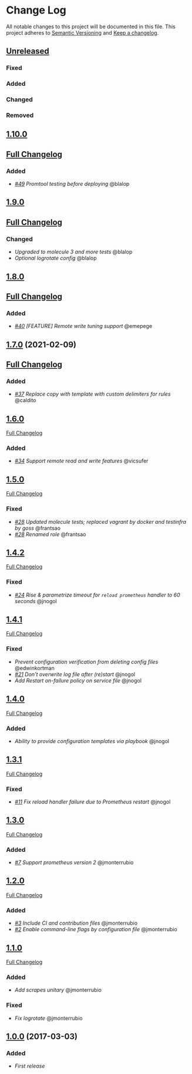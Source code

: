 # Change Log
All notable changes to this project will be documented in this file.
This project adheres to [Semantic Versioning](http://semver.org/) and [Keep a changelog](https://github.com/olivierlacan/keep-a-changelog).

## [Unreleased](https://github.com/idealista/prometheus_server_role/tree/develop)
### Fixed
### Added
### Changed
### Removed

## [1.10.0](https://github.com/idealista/prometheus_server_role/tree/1.10.0)
## [Full Changelog](https://github.com/idealista/prometheus_server_role/compare/1.9.0...1.10.0)
### Added
- *[#49](https://github.com/idealista/prometheus_server_role/issues/49) Promtool testing before deploying* @blalop

## [1.9.0](https://github.com/idealista/prometheus_server_role/tree/1.9.0)
## [Full Changelog](https://github.com/idealista/prometheus_server_role/compare/1.8.0...1.9.0)
### Changed
- *Upgraded to molecule 3 and more tests* @blalop
- *Optional logrotate config* @blalop

## [1.8.0](https://github.com/idealista/prometheus_server_role/tree/1.8.0)
## [Full Changelog](https://github.com/idealista/prometheus_server_role/compare/1.7.0...1.8.0)
### Added
- *[#40](https://github.com/idealista/prometheus_server_role/issues/40) [FEATURE] Remote write tuning support* @emepege

## [1.7.0](https://github.com/idealista/prometheus_server_role/tree/1.7.0) (2021-02-09)
## [Full Changelog](https://github.com/idealista/prometheus_server_role/compare/1.0.6...1.0.7)
### Added
- *[#37](https://github.com/idealista/prometheus_server_role/issues/37) Replace copy with template with custom delimiters for rules* @caldito

## [1.6.0](https://github.com/idealista/prometheus_server_role/tree/1.6.0)
[Full Changelog](https://github.com/idealista/prometheus_server_role/compare/1.5.0...1.6.0)
### Added
- *[#34](https://github.com/idealista/prometheus_server_role/issues/34) Support remote read and write features* @vicsufer

## [1.5.0](https://github.com/idealista/prometheus_server_role/tree/1.5.0)
[Full Changelog](https://github.com/idealista/prometheus_server_role/compare/1.4.2...1.5.0)
### Fixed
- *[#28](https://github.com/idealista/prometheus_server_role/issues/28) Updated molecule tests; replaced vagrant by docker and testinfra by goss* @frantsao
- *[#28](https://github.com/idealista/prometheus_server_role/issues/28) Renamed role* @frantsao


## [1.4.2](https://github.com/idealista/prometheus_server_role/tree/1.4.2)
[Full Changelog](https://github.com/idealista/prometheus_server_role/compare/1.4.1...1.4.2)
### Fixed
- *[#24](https://github.com/idealista/prometheus_server_role/issues/24) Rise & parametrize timeout for `reload prometheus` handler to 60 seconds* @jnogol

## [1.4.1](https://github.com/idealista/prometheus_server_role/tree/1.4.1)
[Full Changelog](https://github.com/idealista/prometheus_server_role/compare/1.4.0...1.4.1)
### Fixed
- *Prevent configuration verification from deleting config files* @edwinkortman
- *[#21](https://github.com/idealista/prometheus_server_role/issues/21) Don't overwrite log file after (re)start* @jnogol
- *Add Restart on-failure policy on service file* @jnogol

## [1.4.0](https://github.com/idealista/prometheus_server_role/tree/1.4.0)
[Full Changelog](https://github.com/idealista/prometheus_server_role/compare/1.3.1...1.4.0)
### Added
- *Ability to provide configuration templates via playbook* @jnogol

## [1.3.1](https://github.com/idealista/prometheus_server_role/tree/1.3.1)
[Full Changelog](https://github.com/idealista/prometheus_server_role/compare/1.3.0...1.3.1)
### Fixed
- *[#11](https://github.com/idealista/prometheus_server_role/issues/11) Fix reload handler failure due to Prometheus restart* @jnogol

## [1.3.0](https://github.com/idealista/prometheus_server_role/tree/1.3.0)
[Full Changelog](https://github.com/idealista/prometheus_server_role/compare/1.2.0...1.3.0)
### Added
- *[#7](https://github.com/idealista/prometheus_server_role/issues/7) Support prometheus version 2* @jmonterrubio

## [1.2.0](https://github.com/idealista/prometheus_server_role/tree/1.2.0)
[Full Changelog](https://github.com/idealista/prometheus_server_role/compare/1.1.0...1.2.0)
### Added
- *[#3](https://github.com/idealista/prometheus_server_role/issues/3) Include CI and contribution files* @jmonterrubio
- *[#2](https://github.com/idealista/prometheus_server_role/issues/2) Enable command-line flags by configuration file* @jmonterrubio

## [1.1.0](https://github.com/idealista/prometheus_server_role/tree/1.1.0)
[Full Changelog](https://github.com/idealista/prometheus_server_role/compare/1.0.0...1.1.0)
### Added
- *Add scrapes unitary* @jmonterrubio

### Fixed
- *Fix logrotate* @jmonterrubio

## [1.0.0](https://github.com/idealista/prometheus_server_role/tree/1.0.0) (2017-03-03)
### Added
- *First release*

